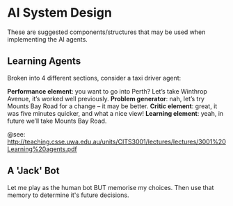 # AI System Design

These are suggested components/structures that may be used when implementing the AI agents.

## Learning Agents

Broken into 4 different sections, consider a taxi driver agent:

**Performance element**: you want to go into Perth? Let’s take Winthrop Avenue, it’s worked well previously.
**Problem generator**: nah, let’s try Mounts Bay Road for a change – it may be better.
**Critic element**: great, it was five minutes quicker, and what a nice view!
**Learning element**: yeah, in future we’ll take Mounts Bay Road.

@see: http://teaching.csse.uwa.edu.au/units/CITS3001/lectures/lectures/3001%20Learning%20agents.pdf

## A 'Jack' Bot

Let me play as the human bot BUT memorise my choices. Then use that memory to determine it's future decisions.